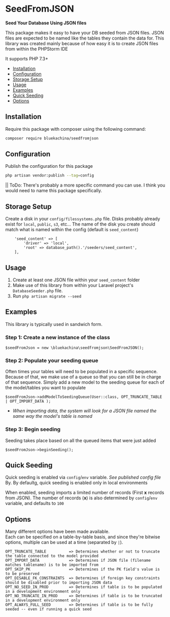 # SeedFromJSON

**Seed Your Database Using JSON files**

This package makes it easy to have your DB seeded from JSON files.
JSON files are expected to be named like the tables they contain the data for.
This library was created mainly because of how easy it is to create JSON files from within the PHPStorm IDE

It supports PHP 7.3+

- [Installation](#installation)
- [Configuration](#configuration)
- [Storage Setup](#storage-setup)
- [Usage](#usage)
- [Examples](#examples)
- [Quick Seeding](#quick-seeding)
- [Options](#options)


## Installation

Require this package with composer using the following command:

```bash
composer require bluekachina/seedfromjson
```

## Configuration

Publish the configuration for this package
```bash
php artisan vendor:publish --tag=config
```
|| ToDo: There's probably a more specific command you can use.  I think you would need to name this package specifically.


## Storage Setup

Create a disk in your `config/filessystems.php` file.
Disks probably already exist for `local`, `public`, `s3`, etc...
The name of the disk you create should match what is named within the config (default is `seed_content`)
```
    'seed_content' => [
        'driver' => 'local',
        'root' => database_path().'/seeders/seed_content',
    ],
```


## Usage
1) Create at least one JSON file within your `seed_content` folder
2) Make use of this library from within your Laravel project's `DatabaseSeeder.php` file.
3) Run `php artisan migrate --seed`

## Examples
This library is typically used in sandwich form.
### Step 1: Create a new instance of the class
```
$seedFromJson = new \bluekachina\seedfromjson\SeedFromJSON();
```

### Step 2: Populate your seeding queue 
Often times your tables will need to be populated in a specific sequence. 
Because of that, we make use of a queue so that you can still be in charge of that sequence.
Simply add a new model to the seeding queue for each of the model/tables you want to populate
```
$seedFromJson->addModelToSeedingQueue(User::class, OPT_TRUNCATE_TABLE | OPT_IMPORT_DATA );
```
* *When importing data, the system will look for a JSON file named the same way the model's table is named*

### Step 3: Begin seeding 
Seeding takes place based on all the queued items that were just added
```
$seedFromJson->beginSeeding();
``` 
## Quick Seeding
Quick seeding is enabled via `config`/`env` variable. *See published config file*
By.  By defaultg, quick seeding is enabled only in local environments

When enabled, seeding imports a limited number of records (First **x** records from JSON).
The number of records (**x**) is also determined by `config`/`env` variable, and defaults to `100`

## Options
Many different options have been made available.  
Each can be specified on a table-by-table basis, and since they're bitwise options, multiple can be used at a time (separated by `|`).
```
OPT_TRUNCATE_TABLE          => Determines whether or not to truncate the table connected to the model provided
OPT_IMPORT_DATA             => Determines if JSON file (filename matches tablename) is to be imported from
OPT_SKIP_PK                 => Determines if the PK field's value is to be preserved
OPT_DISABLE_FK_CONSTRAINTS  => Determines if foreign key constraints should be disabled prior to importing JSON data
OPT_NO_SEED_IN_PROD         => Determines if table is to be populated in a development environment only
OPT_NO_TRUNCATE_IN_PROD     => Determines if table is to be truncated in a development environment only
OPT_ALWAYS_FULL_SEED        => Determines if table is to be fully seeded -- even if running a quick seed
```